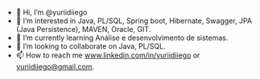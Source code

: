 - 👋 Hi, I’m @yuriidiiego
- 👀 I’m interested in Java, PL/SQL, Spring boot, Hibernate, Swagger, JPA (Java Persistence), MAVEN, Oracle, GIT.
- 🌱 I’m currently learning Análise e desenvolvimento de sistemas.
- 💞️ I’m looking to collaborate on Java, PL/SQL.
- 📫 How to reach me www.linkedin.com/in/yuriidiiego or yuriidiiego@gmail.com.

<!---
yuriidiiego/yuriidiiego is a ✨ special ✨ repository because its `README.md` (this file) appears on your GitHub profile.
You can click the Preview link to take a look at your changes.
--->
